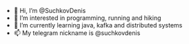 - 👋 Hi, I’m @SuchkovDenis
- 👀 I’m interested in programming, running and hiking 
- 🌱 I’m currently learning java, kafka and distributed systems 
- 📫 My telegram nickname is @suchkovdenis

<!---
SuchkovDenis/SuchkovDenis is a ✨ special ✨ repository because its `README.md` (this file) appears on your GitHub profile.
You can click the Preview link to take a look at your changes.
--->
